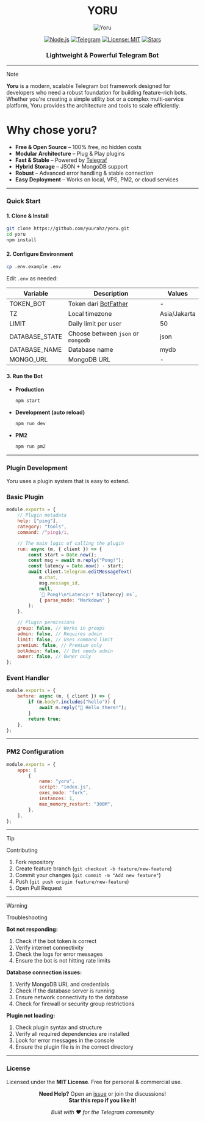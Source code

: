<div align="center">
    <h1>YORU</h1>
    <img
        src="https://files.catbox.moe/obrip8.jpg"
        alt="Yoru"
    />
</div>

<div align="center">

[![Node.js](https://img.shields.io/badge/Node.js-%3E%3D16-green?style=for-the-badge&logo=node.js)](https://nodejs.org)
[![Telegram](https://img.shields.io/badge/Telegram-Bot-blue?style=for-the-badge&logo=telegram)](https://t.me/BotFather)
[![License: MIT](https://img.shields.io/badge/License-MIT-yellow.svg?style=for-the-badge)](LICENSE)
[![Stars](https://img.shields.io/github/stars/yuurahz/yoru?style=for-the-badge)](https://github.com/yuurahz/yoru/stargazers)

<h3>Lightweight & Powerful Telegram Bot</h3>

</div>

---

> [!NOTE]
> **Yoru** is a modern, scalable Telegram bot framework designed for developers who need a robust foundation for building feature-rich bots. Whether you're creating a simple utility bot or a complex multi-service platform, Yoru provides the architecture and tools to scale efficiently.

# Why chose yoru?

- **Free & Open Source** – 100% free, no hidden costs
- **Modular Architecture** – Plug & Play plugins
- **Fast & Stable** – Powered by [Telegraf](https://telegraf.js.org/)
- **Hybrid Storage** – JSON + MongoDB support
- **Robust** – Advanced error handling & stable connection
- **Easy Deployment** – Works on local, VPS, PM2, or cloud services

---

### Quick Start

#### 1. Clone & Install

```bash
git clone https://github.com/yuurahz/yoru.git
cd yoru
npm install
```

#### 2. Configure Environment

```bash
cp .env.example .env
```

Edit `.env` as needed:

| Variable       | Description                                    | Values       |
| -------------- | ---------------------------------------------- | ------------ |
| TOKEN_BOT      | Token dari [BotFather](https://t.me/BotFather) | -            |
| TZ             | Local timezone                                 | Asia/Jakarta |
| LIMIT          | Daily limit per user                           | 50           |
| DATABASE_STATE | Choose between `json` or `mongodb`             | json         |
| DATABASE_NAME  | Database name                                  | mydb         |
| MONGO_URL      | MongoDB URL                                    | -            |

#### 3. Run the Bot

- **Production**
    ```bash
    npm start
    ```
- **Development (auto reload)**
    ```bash
    npm run dev
    ```
- **PM2**
    ```bash
    npm run pm2
    ```

---

### Plugin Development

Yoru uses a plugin system that is easy to extend.

### Basic Plugin

```js
module.exports = {
	// Plugin metadata
	help: ["ping"],
	category: "tools",
	command: /^ping$/i,

	// The main logic of calling the plugin
	run: async (m, { client }) => {
		const start = Date.now();
		const msg = await m.reply("Pong!");
		const latency = Date.now() - start;
		await client.telegram.editMessageText(
			m.chat,
			msg.message_id,
			null,
			`🏓 Pong!\n*Latency:* ${latency} ms`,
			{ parse_mode: "Markdown" }
		);
	},

	// Plugin permissions
	group: false, // Works in groups
	admin: false, // Requires admin
	limit: false, // Uses command limit
	premium: false, // Premium only
	botAdmin: false, // Bot needs admin
	owner: false, // Owner only
};
```

### Event Handler

```js
module.exports = {
	before: async (m, { client }) => {
		if (m.body?.includes("hello")) {
			await m.reply("👋 Hello there!");
		}
		return true;
	},
};
```

---

### PM2 Configuration

```js
module.exports = {
	apps: [
		{
			name: "yoru",
			script: "index.js",
			exec_mode: "fork",
			instances: 1,
			max_memory_restart: "300M",
		},
	],
};
```

---

> [!TIP]
> Contributing

1. Fork repository
2. Create feature branch (`git checkout -b feature/new-feature`)
3. Commit your changes (`git commit -m "Add new feature"`)
4. Push (`git push origin feature/new-feature`)
5. Open Pull Request

---

> [!WARNING]
> Troubleshooting

**Bot not responding:**

1. Check if the bot token is correct
2. Verify internet connectivity
3. Check the logs for error messages
4. Ensure the bot is not hitting rate limits

**Database connection issues:**

1. Verify MongoDB URL and credentials
2. Check if the database server is running
3. Ensure network connectivity to the database
4. Check for firewall or security group restrictions

**Plugin not loading:**

1. Check plugin syntax and structure
2. Verify all required dependencies are installed
3. Look for error messages in the console
4. Ensure the plugin file is in the correct directory

---

### License

Licensed under the **MIT License**. Free for personal & commercial use.

<div align="center">

**Need Help?** Open an [issue](https://github.com/yuurahz/yoru/issues) or join the discussions!  
**Star this repo if you like it!**

_Built with ❤️ for the Telegram community_

</div>
